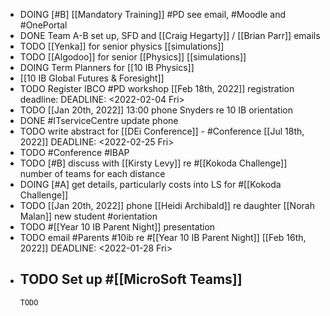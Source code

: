- DOING [#B] [[Mandatory Training]] #PD see email, #Moodle and #OnePortal
- DONE Team A-B set up, SFD and [[Craig Hegarty]] / [[Brian Parr]] emails
- TODO [[Yenka]] for senior physics [[simulations]]
- TODO [[Algodoo]] for senior [[Physics]] [[simulations]]
- DOING Term Planners for [[10 IB Physics]]
- [[10 IB Global Futures & Foresight]]
- TODO Register IBCO #PD workshop [[Feb 18th, 2022]] registration deadline:
  DEADLINE: <2022-02-04 Fri>
- TODO [[Jan 20th, 2022]] 13:00 phone Snyders re 10 IB orientation
- DONE #ITserviceCentre update phone
- TODO write abstract for [[DEi Conference]] - #Conference [[Jul 18th, 2022]]
  DEADLINE: <2022-02-25 Fri>
- TODO #Conference #IBAP
- TODO [#B] discuss with [[Kirsty Levy]] re #[[Kokoda Challenge]] number of teams for each distance
- DOING [#A] get details, particularly costs into LS for #[[Kokoda Challenge]]
- TODO [[Jan 20th, 2022]] phone [[Heidi Archibald]] re daughter [[Norah Malan]] new student #orientation
- TODO #[[Year 10 IB Parent Night]] presentation
- TODO email #Parents #10ib re #[[Year 10 IB Parent Night]] [[Feb 16th, 2022]]
  DEADLINE: <2022-01-28 Fri>
- TODO Set up #[[MicroSoft Teams]]
	-
	  TODO